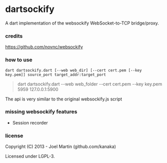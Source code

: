 # dartsockify
A dart implementation of the websockify WebSocket-to-TCP bridge/proxy.

### credits
https://github.com/novnc/websockify

### how to use
`dart dartsockify.dart [--web web_dir] [--cert cert.pem [--key key.pem]] source_port target_addr:target_port`
> dart dartsockify.dart --web web_folder --cert cert.pem --key key.pem 5959 127.0.0.1:5900  

The api is very similar to the original websockify.js script

### missing websockify features 
* Session recorder

### license
Copyright (C) 2013 - Joel Martin (github.com/kanaka)

Licensed under LGPL-3.
